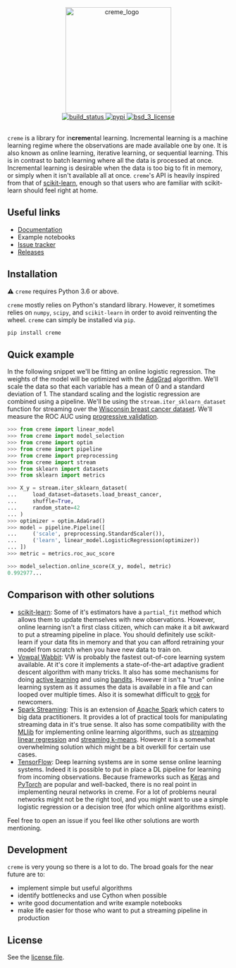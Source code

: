 <div align="center">
  <img height="240px" src="https://docs.google.com/drawings/d/e/2PACX-1vSl80T4MnWRsPX3KvlB2kn6zVdHdUleG_w2zBiLS7RxLGAHxiSYTnw3LZtXh__YMv6KcIOYOvkSt9PB/pub?w=841&h=350" alt="creme_logo"/>
</div>

<div align="center">
  <!-- Build status -->
  <a href="https://travis-ci.org/creme-ml/creme">
    <img src="https://img.shields.io/travis/creme-ml/creme/master.svg?style=flat-square" alt="build_status" />
  </a>
  <!-- PyPI -->
  <a href="https://pypi.org/project/creme">
    <img src="https://shields.mitmproxy.org/pypi/v/creme.svg?style=flat-square" alt="pypi" />
  </a>
  <!-- License -->
  <a href="https://opensource.org/licenses/BSD-3-Clause">
    <img src="https://img.shields.io/badge/License-BSD%203--Clause-blue.svg?style=flat-square" alt="bsd_3_license"/>
  </a>
</div>

<br/>

`creme` is a library for in**creme**ntal learning. Incremental learning is a machine learning regime where the observations are made available one by one. It is also known as online learning, iterative learning, or sequential learning. This is in contrast to batch learning where all the data is processed at once. Incremental learning is desirable when the data is too big to fit in memory, or simply when it isn't available all at once. `creme`'s API is heavily inspired from that of [scikit-learn](https://scikit-learn.org/stable/), enough so that users who are familiar with scikit-learn should feel right at home.

## Useful links

- [Documentation](https://creme-ml.github.io/)
- Example notebooks
- [Issue tracker](https://github.com/creme-ml/creme/issues)
- [Releases](https://pypi.org/project/creme/#history)

## Installation

:warning: `creme` requires Python 3.6 or above.

`creme` mostly relies on Python's standard library. However, it sometimes relies on `numpy`, `scipy`, and `scikit-learn` in order to avoid reinventing the wheel. `creme` can simply be installed via `pip`.

```sh
pip install creme
```

## Quick example

In the following snippet we'll be fitting an online logistic regression. The weights of the model will be optimized with the [AdaGrad](http://akyrillidis.github.io/notes/AdaGrad) algorithm. We'll scale the data so that each variable has a mean of 0 and a standard deviation of 1. The standard scaling and the logistic regression are combined using a pipeline. We'll be using the `stream.iter_sklearn_dataset` function for streaming over the [Wisconsin breast cancer dataset](http://archive.ics.uci.edu/ml/datasets/breast+cancer+wisconsin+%28diagnostic%29). We'll measure the ROC AUC using [progressive validation](http://citeseerx.ist.psu.edu/viewdoc/download?doi=10.1.1.153.3925&rep=rep1&type=pdf).

```python
>>> from creme import linear_model
>>> from creme import model_selection
>>> from creme import optim
>>> from creme import pipeline
>>> from creme import preprocessing
>>> from creme import stream
>>> from sklearn import datasets
>>> from sklearn import metrics

>>> X_y = stream.iter_sklearn_dataset(
...     load_dataset=datasets.load_breast_cancer,
...     shuffle=True,
...     random_state=42
... )
>>> optimizer = optim.AdaGrad()
>>> model = pipeline.Pipeline([
...     ('scale', preprocessing.StandardScaler()),
...     ('learn', linear_model.LogisticRegression(optimizer))
... ])
>>> metric = metrics.roc_auc_score

>>> model_selection.online_score(X_y, model, metric)
0.992977...

```

## Comparison with other solutions

- [scikit-learn](https://scikit-learn.org/stable/): Some of it's estimators have a `partial_fit` method which allows them to update themselves with new observations. However, online learning isn't a first class citizen, which can make it a bit awkward to put a streaming pipeline in place. You should definitely use scikit-learn if your data fits in memory and that you can afford retraining your model from scratch when you have new data to train on.
- [Vowpal Wabbit](https://github.com/VowpalWabbit/vowpal_wabbit/wiki): VW is probably the fastest out-of-core learning system available. At it's core it implements a state-of-the-art adaptive gradient descent algorithm with many tricks. It also has some mechanisms for doing [active learning](https://www.wikiwand.com/en/Active_learning_(machine_learning)) and using [bandits](https://www.wikiwand.com/en/Multi-armed_bandit). However it isn't a "true" online learning system as it assumes the data is available in a file and can looped over multiple times. Also it is somewhat difficult to [grok](https://www.wikiwand.com/en/Grok) for newcomers.
- [Spark Streaming](https://spark.apache.org/docs/latest/streaming-programming-guide.html): This is an extension of [Apache Spark](https://www.wikiwand.com/en/Apache_Spark) which caters to big data practitioners. It provides a lot of practical tools for manipulating streaming data in it's true sense. It also has some compatibility with the [MLlib](https://spark.apache.org/docs/latest/ml-guide.html) for implementing online learning algorithms, such as [streaming linear regression](https://spark.apache.org/docs/latest/mllib-linear-methods.html#streaming-linear-regression) and [streaming k-means](https://spark.apache.org/docs/latest/mllib-clustering.html#streaming-k-means). However it is a somewhat overwhelming solution which might be a bit overkill for certain use cases.
- [TensorFlow](https://www.wikiwand.com/en/TensorFlow): Deep learning systems are in some sense online learning systems. Indeed it is possible to put in place a DL pipeline for learning from incoming observations. Because frameworks such as [Keras](https://keras.io/) and [PyTorch](https://pytorch.org/) are popular and well-backed, there is no real point in implementing neural networks in creme. For a lot of problems neural networks might not be the right tool, and you might want to use a simple logistic regression or a decision tree (for which online algorithms exist).

Feel free to open an issue if you feel like other solutions are worth mentioning.

## Development

`creme` is very young so there is a lot to do. The broad goals for the near future are to:

- implement simple but useful algorithms
- identify bottlenecks and use Cython when possible
- write good documentation and write example notebooks
- make life easier for those who want to put a streaming pipeline in production

## License

See the [license file](LICENSE).
